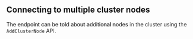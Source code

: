 ## Connecting to multiple cluster nodes

The endpoint can be told about additional nodes in the cluster using the `AddClusterNode` API.